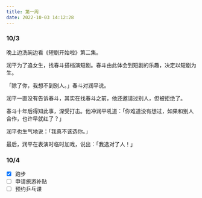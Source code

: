 ```yaml
---
title: 第一周
date: 2022-10-03 14:12:28
---
```

### 10/3
晚上边洗碗边看《短剧开始啦》第二集。

润平为了追女生，找春斗搭档演短剧。春斗由此体会到短剧的乐趣，决定以短剧为生。

「除了你，我想不到别人。」春斗对润平说。

润平一直没有告诉春斗，其实在找春斗之前，他还邀请过别人，但被拒绝了。

春斗十年后得知此事，深受打击。他冲润平吼道：「你难道没有想过，如果和别人合作，也许早就红了？」

润平也生气地说：「我真不该选你。」

最后，润平在表演时临时加戏，说出：「我选对了人！」

### 10/4
- [x] 跑步
- [ ] 申请旅游补贴
- [ ] 预约乒乓课